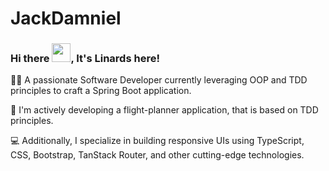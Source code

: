 # JackDamniel
### Hi there <img src="https://raw.githubusercontent.com/MartinHeinz/MartinHeinz/master/wave.gif" width="30px">, It's Linards here!

👨‍💻 A passionate Software Developer currently leveraging OOP and TDD principles to craft a Spring Boot application.

🚀 I'm actively developing a flight-planner application, that is based on TDD principles.

💻 Additionally, I specialize in building responsive UIs using TypeScript, CSS, Bootstrap, TanStack Router, and other cutting-edge technologies.



